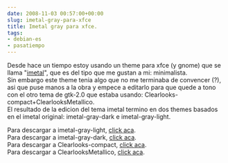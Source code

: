 ```yaml
---  
date: 2008-11-03 00:57:00+00:00  
slug: imetal-gray-para-xfce  
title: Imetal gray para xfce.  
tags:  
- debian-es  
- pasatiempo  
---  
```

  
Desde hace un tiempo estoy usando un theme para xfce (y gnome) que se llama "[imetal](http://www.xfce-look.org/content/show.php/Imetal?content=80671)", que es del tipo que me gustan a mi: minimalista.    
Sin embargo este theme tenia algo que no me terminaba de convencer (?), asi que puse manos a la obra y empece a editarlo para que quede a tono con el otro tema de gtk-2.0 que estaba usando: Clearlooks-compact+ClearlooksMetallico.    
El resultado de la edicion del tema imetal termino en dos themes basados en el imetal original: imetal-gray-dark e imetal-gray-light.  
    
Para descargar a imetal-gray-light, [click aca](http://lusers.com.ar/themes/imetal-gray-light.tar.gz).    
Para descargar a imetal-gray-dark, [click aca](http://lusers.com.ar/themes/imetal-gray-dark.tar.gz).     
Para descargar a Clearlooks-compact, [click aca](http://lusers.com.ar/themes/Clearlooks-compact.tar.gz).     
Para descargar a ClearlooksMetallico, [click aca](http://lusers.com.ar/themes/ClearlooksMetallico.tar.gz).  
